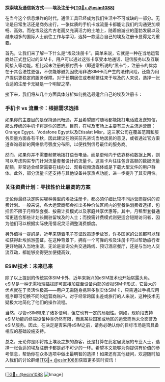 **探索埃及通信新方式——埃及注册卡[[TG💪+ @esim1088](https://t.me/s/esim1088)]**

在当今这个信息爆炸的时代，通信工具已经成为我们生活中不可或缺的一部分。无论是日常生活还是商务出行，一张优质的手机卡或流量卡都能让我们的沟通更加顺畅、高效。而在埃及这片古老而又充满活力的土地上，随着旅游业的蓬勃发展以及越来越多的国际人士前往工作与学习，选择一款适合自己的埃及注册卡显得尤为重要。

首先，让我们来了解一下什么是“埃及注册卡”。简单来说，它就是一种在当地运营商处正式登记过的SIM卡，用户可以通过这张卡享受本地通话、短信服务以及互联网接入等功能。相比起未注册的预付费卡（即通常所说的“黑卡”），注册卡的优势在于其合法性更强，不仅能够避免因使用非法SIM卡而产生的法律风险，还能为用户提供更稳定的服务保障。对于长期居住或者频繁往来于埃及的人来说，选择一张合适的注册卡无疑是一个明智之举。

接下来，我们将从几个方面具体分析如何挑选最适合自己的埃及注册卡：

### 手机卡 vs 流量卡：根据需求选择

如果你的主要目的是保持通讯畅通，并且希望随时随地都能拨打电话或发送短信，那么传统的手机卡将是你的首选。目前，在埃及市场上主要有三大主流运营商：Orange Egypt、Vodafone Egypt以及Etisalat Misr。这三家公司在覆盖范围和服务质量方面各有千秋，因此建议在购买前先咨询当地居民的意见，或者通过官方渠道查询最新的网络信号强度分布图，以便找到信号最佳的服务商。

然而，如果你并不需要频繁地拨打语音电话，而是更倾向于依靠移动数据上网，则可以考虑购买专门针对流量套餐设计的流量卡。这类卡片往往包含高额的数据流量配额，非常适合经常需要在线办公、观看视频流媒体或是下载大型文件的用户群体。此外，部分流量卡还支持与其他设备共享热点功能，进一步提升了其实用性。

### 关注资费计划：寻找性价比最高的方案

无论你最终决定购买哪种类型的埃及注册卡，都必须仔细比较不同运营商提供的资费计划。一般来说，各大运营商都会推出多种价位区间内的套餐供消费者选择，包括但不限于月租型套餐、按需计费模式以及家庭共享优惠等。其中，月租型套餐通常更适合那些计划长期驻留埃及的人士；而按需计费模式则更适合短期访问者，因为他们可以根据实际使用情况灵活调整消费额度。

另外值得一提的是，近年来随着电子签证政策逐步放宽，许多国家的公民都可以轻松获得赴埃旅游签证。在这种背景下，拥有一个可靠的埃及注册卡可以帮助旅行者更好地融入当地生活，无论是查询公共交通路线、预订酒店餐厅，还是与当地人交流互动，都能够变得更加便捷高效。

### ESIM技术：未来已来

除了以上提到的传统实体SIM卡外，近年来新兴的eSIM技术也开始崭露头角。eSIM是一种无需物理插拔即可直接加载至设备内部的虚拟SIM卡形式，它最大的优点就在于灵活性极高——用户无需随身携带多张实体SIM卡，只需通过手机应用程序即可切换不同的运营商账户。对于经常跨国出差或旅行的人来说，这种技术无疑极大地简化了他们的操作流程。

当然，尽管eSIM带来了诸多便利，但它也有一定的局限性。例如，现阶段支持eSIM功能的终端设备种类仍然有限，而且某些国家或地区的运营商尚未全面普及eSIM服务。因此，在决定是否采用eSIM之前，请务必确认你的目标市场是否具备相应的基础设施支持。

总之，无论你是即将踏上埃及之旅的游客，还是打算在此定居发展的专业人士，选择一张合适的埃及注册卡都是必不可少的一环。希望本文能够为你提供有价值的参考信息，帮助你在众多选项中做出最明智的选择！如果还有其他疑问，欢迎随时加入我们的讨论群组[[TG💪+ @esim1088](https://t.me/s/esim1088)]获取更多实时资讯！

---

[[TG💪+ @esim1088](https://t.me/s/esim1088) ![Image](https://i.postimg.cc/4NQfJmqS/Snipaste-2025-05-13-00-14-12.png)]